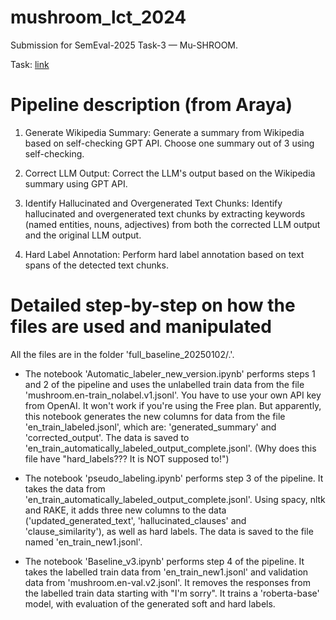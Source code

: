 # mushroom_lct_2024
Submission for SemEval-2025 Task-3 — Mu-SHROOM.

Task: [link](https://helsinki-nlp.github.io/shroom/)

# Pipeline description (from Araya)

1. Generate Wikipedia Summary: Generate a summary from Wikipedia based on self-checking GPT API. Choose one summary out of 3 using self-checking.

2. Correct LLM Output: Correct the LLM's output based on the Wikipedia summary using GPT API.

3. Identify Hallucinated and Overgenerated Text Chunks: Identify hallucinated and overgenerated text chunks by extracting keywords (named entities, nouns, adjectives) from both the corrected LLM output and the original LLM output.

4. Hard Label Annotation: Perform hard label annotation based on text spans of the detected text chunks.

# Detailed step-by-step on how the files are used and manipulated

All the files are in the folder 'full_baseline_20250102/.'.

* The notebook 'Automatic_labeler_new_version.ipynb' performs steps 1 and 2 of the pipeline and uses the unlabelled train data from the file 'mushroom.en-train_nolabel.v1.jsonl'. You have to use your own API key from OpenAI. It won't work if you're using the Free plan. But apparently, this notebook generates the new columns for data from the file 'en_train_labeled.jsonl', which are: 'generated_summary' and 'corrected_output'. The data is saved to 'en_train_automatically_labeled_output_complete.jsonl'. (Why does this file have "hard_labels??? It is NOT supposed to!")

* The notebook 'pseudo_labeling.ipynb' performs step 3 of the pipeline. It takes the data from 'en_train_automatically_labeled_output_complete.jsonl'. Using spacy, nltk and RAKE, it adds three new columns to the data ('updated_generated_text', 'hallucinated_clauses' and 'clause_similarity'), as well as hard labels. The data is saved to the file named 'en_train_new1.jsonl'.

* The notebook 'Baseline_v3.ipynb' performs step 4 of the pipeline. It takes the labelled train data from 'en_train_new1.jsonl' and validation data from 'mushroom.en-val.v2.jsonl'. It removes the responses from the labelled train data starting with "I'm sorry". It trains a 'roberta-base' model, with evaluation of the generated soft and hard labels.
